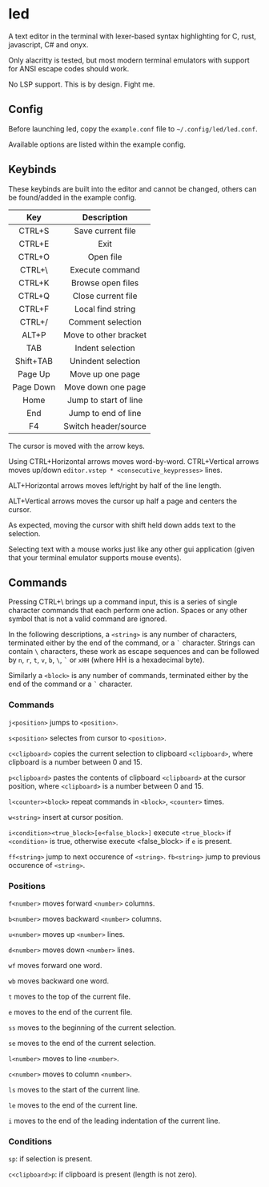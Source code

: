 # led

A text editor in the terminal with lexer-based syntax highlighting for C, rust, javascript, C# and onyx.

Only alacritty is tested, but most modern terminal emulators with support for ANSI escape codes should work.

No LSP support. This is by design. Fight me.

## Config

Before launching led, copy the ```example.conf``` file to ```~/.config/led/led.conf```.

Available options are listed within the example config.

## Keybinds

These keybinds are built into the editor and cannot be changed, others can be found/added in the example config.

| Key       | Description           |
| :-------: | :-------------------: |
| CTRL+S    | Save current file     |
| CTRL+E    | Exit                  |
| CTRL+O    | Open file             |
| CTRL+\    | Execute command       |
| CTRL+K    | Browse open files     |
| CTRL+Q    | Close current file    |
| CTRL+F    | Local find string     |
| CTRL+/    | Comment selection     |
| ALT+P     | Move to other bracket |
| TAB       | Indent selection      |
| Shift+TAB | Unindent selection    |
| Page Up   | Move up one page      |
| Page Down | Move down one page    |
| Home      | Jump to start of line |
| End       | Jump to end of line   |
| F4        | Switch header/source  |

The cursor is moved with the arrow keys.

Using CTRL+Horizontal arrows moves word-by-word.
CTRL+Vertical arrows moves up/down ```editor.vstep * <consecutive_keypresses>``` lines.

ALT+Horizontal arrows moves left/right by half of the line length.

ALT+Vertical arrows moves the cursor up half a page and centers the cursor.

As expected, moving the cursor with shift held down adds text to the selection.

Selecting text with a mouse works just like any other gui application (given that your terminal emulator supports mouse events).

## Commands
Pressing CTRL+\ brings up a command input, this is a series of single character commands that each perform one action.
Spaces or any other symbol that is not a valid command are ignored.

In the following descriptions, a ```<string>``` is any number of characters, terminated either by the end of the command, or a `` ` `` character.
Strings can contain `` \ `` characters, these work as escape sequences and can be followed by ```n```, ```r```, ```t```, ```v```, ```b```, ```\```, `` ` `` or ```xHH``` (where HH is a hexadecimal byte).

Similarly a ```<block>``` is any number of commands, terminated either by the end of the command or a `` ` `` character.

### Commands

```j<position>``` jumps to ```<position>```.

```s<position>``` selectes from cursor to ```<position>```.

```c<clipboard>``` copies the current selection to clipboard ```<clipboard>```, where clipboard is a number between 0 and 15.

```p<clipboard>``` pastes the contents of clipboard ```<clipboard>``` at the cursor position, where ```<clipboard>``` is a number between 0 and 15.

```l<counter><block>``` repeat commands in ```<block>```, ```<counter>``` times.

```w<string>``` insert <string> at cursor position.

```i<condition><true_block>[e<false_block>]``` execute ```<true_block>``` if ```<condition>``` is true, otherwise execute <false_block> if ```e``` is present.

```ff<string>``` jump to next occurence of ```<string>```.
```fb<string>``` jump to previous occurence of ```<string>```.

### Positions

```f<number>``` moves forward ```<number>``` columns.

```b<number>``` moves backward ```<number>``` columns.

```u<number>``` moves up ```<number>``` lines.

```d<number>``` moves down ```<number>``` lines.


```wf``` moves forward one word.

```wb``` moves backward one word.


```t``` moves to the top of the current file.

```e``` moves to the end of the current file.

```ss``` moves to the beginning of the current selection.

```se``` moves to the end of the current selection.


```l<number>``` moves to line ```<number>```.

```c<number>``` moves to column ```<number>```.


```ls``` moves to the start of the current line.

```le``` moves to the end of the current line.


```i``` moves to the end of the leading indentation of the current line.

### Conditions

```sp```: if selection is present.

```c<clipboard>p```: if clipboard <clipboard> is present (length is not zero).

